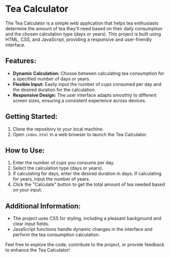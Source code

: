 

# Tea Calculator

The Tea Calculator is a simple web application that helps tea enthusiasts determine the amount of tea they'll need based on their daily 
consumption and the chosen calculation type (days or years). This project is built using HTML, CSS, and JavaScript, providing a responsive and user-friendly interface.

## Features:

- **Dynamic Calculation:** Choose between calculating tea consumption for a specified number of days or years.
- **Flexible Input:** Easily input the number of cups consumed per day and the desired duration for the calculation.
- **Responsive Design:** The user interface adapts smoothly to different screen sizes, ensuring a consistent experience across devices.

## Getting Started:

1. Clone the repository to your local machine.
2. Open `index.html` in a web browser to launch the Tea Calculator.

## How to Use:

1. Enter the number of cups you consume per day.
2. Select the calculation type (days or years).
3. If calculating for days, enter the desired duration in days. If calculating for years, input the number of years.
4. Click the "Calculate" button to get the total amount of tea needed based on your input.

## Additional Information:

- The project uses CSS for styling, including a pleasant background and clear input fields.
- JavaScript functions handle dynamic changes in the interface and perform the tea consumption calculation.

Feel free to explore the code, contribute to the project, or provide feedback to enhance the Tea Calculator!

